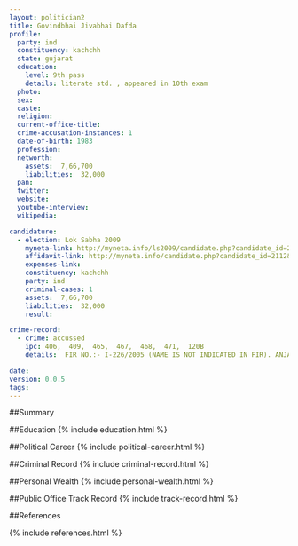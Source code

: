 ```yaml
---
layout: politician2
title: Govindbhai Jivabhai Dafda
profile: 
  party: ind
  constituency: kachchh
  state: gujarat
  education: 
    level: 9th pass
    details: literate std. , appeared in 10th exam
  photo: 
  sex: 
  caste: 
  religion: 
  current-office-title: 
  crime-accusation-instances: 1
  date-of-birth: 1983
  profession: 
  networth: 
    assets:  7,66,700
    liabilities:  32,000
  pan: 
  twitter: 
  website: 
  youtube-interview: 
  wikipedia: 

candidature: 
  - election: Lok Sabha 2009
    myneta-link: http://myneta.info/ls2009/candidate.php?candidate_id=2112
    affidavit-link: http://myneta.info/candidate.php?candidate_id=2112&scan=original
    expenses-link: 
    constituency: kachchh 
    party: ind
    criminal-cases: 1
    assets:  7,66,700
    liabilities:  32,000
    result:  

crime-record: 
  - crime: accussed
    ipc: 406,  409,  465,  467,  468,  471,  120B
    details:  FIR NO.:- I-226/2005 (NAME IS NOT INDICATED IN FIR). ANJAR POLICE STATION,JUDI. MEGI. FIRST CLASS COURT AT ANJAR DATED 28/08/2008. CASE NO.:- 756/2007.  

date: 
version: 0.0.5
tags: 
---
```

##Summary


##Education
{% include education.html %}


##Political Career
{% include political-career.html %}


##Criminal Record
{% include criminal-record.html %}


##Personal Wealth
{% include personal-wealth.html %}


##Public Office Track Record
{% include track-record.html %}


##References


{% include references.html %}